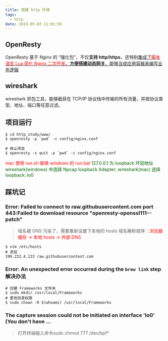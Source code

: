 ```yaml
---
title: 搭建 http 环境
tags:
  - http
date: 2019-05-03 11:01:59
---
```



## OpenResty
OpenResty 基于 Nginx 的 “强化包”，不仅**支持 http/https**，还特别<u>集成了<font color="red">脚本语言 Lua 简化 Nginx 二次开发</font>。**方便搭建动态网关**，能够当成应用容器来编写业务逻辑</u>

## wireshark
wireshark 抓包工具，能够截获在 TCP/IP 协议栈中传输的所有流量，并按协议类型、地址、端口等任意过滤。

## 项目运行
```
$ cd http_study/www/
$ openresty -p `pwd` -c config/nginx.conf

# 停止项目
$ openresty -s quit -p `pwd` -c config/nginx.conf
```

<font color="red">mac 使用 run.sh 替换 windows 的 run.bat</font>
<font color="darkgreen">127.0.0.1 为 loopback 环回地址 wireshark(windows) 中选择 Npcap loopback Adapter; wireshark(mac) 选择 loopback: lo0</font>

<!--more-->


## 踩坑记
### Error: Failed to connect to raw.githubusercontent.com port 443:Failed to download resource "openresty-openssl111--patch"
> 域名被 DNS 污染了，需要重新设置下本地的 hosts 域名解析顺序：<font color="red">浏览器缓存 -> 本地 hosts -> 外部 DNS</font>

```
$ vim /etc/hosts
# 添加
199.232.4.133 raw.githubusercontent.com
```

### Error: An unexpected error occurred during the `brew link` step 解决办法
```
# 创建 Frameworks 文件夹
$ sudo mkdir /usr/local/Frameworks
# 更改目录权限
$ sudo chown -R $(whoami) /usr/local/Frameworks
```

### The capture session could not be initiated on interface 'lo0' (You don't have ...
> 打开终端输入命令sudo chmod 777 /dev/bpf*
